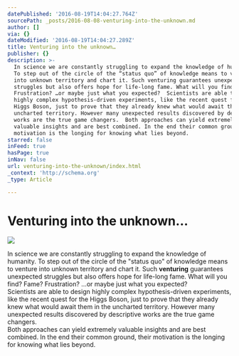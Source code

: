 ```yaml
---
datePublished: '2016-08-19T14:04:27.764Z'
sourcePath: _posts/2016-08-08-venturing-into-the-unknown.md
author: []
via: {}
dateModified: '2016-08-19T14:04:27.289Z'
title: Venturing into the unknown…
publisher: {}
description: >-
  In science we are constantly struggling to expand the knowledge of humanity.
  To step out of the circle of the “status quo” of knowledge means to venture
  into unknown territory and chart it. Such venturing guarantees unexpected
  struggles but also offers hope for life-long fame. What will you find? Fame?
  Frustration? …or maybe just what you expected?  Scientists are able to design
  highly complex hypothesis-driven experiments, like the recent quest for the
  Higgs Boson, just to prove that they already knew what would await them in the
  uncharted territory. However many unexpected results discovered by descriptive
  works are the true game changers.  Both approaches can yield extremely
  valuable insights and are best combined. In the end their common ground, their
  motivation is the longing for knowing what lies beyond.
starred: false
inFeed: true
hasPage: true
inNav: false
url: venturing-into-the-unknown/index.html
_context: 'http://schema.org'
_type: Article

---
```

# Venturing into the unknown...
![](https://the-grid-user-content.s3-us-west-2.amazonaws.com/205c5c72-83c4-4c4d-b7a0-b35a0e57f71e.jpg)

In science we are constantly struggling to expand the knowledge of humanity. To step out of the circle of the "status quo" of knowledge means to venture into unknown territory and chart it. Such **venturing** guarantees unexpected struggles but also offers hope for life-long fame. What will you find? Fame? Frustration? ...or maybe just what you expected?   
Scientists are able to design highly complex hypothesis-driven experiments, like the recent quest for the Higgs Boson, just to prove that they already knew what would await them in the uncharted territory. However many unexpected results discovered by descriptive works are the true game changers.   
Both approaches can yield extremely valuable insights and are best combined. In the end their common ground, their motivation is the longing for knowing what lies beyond.